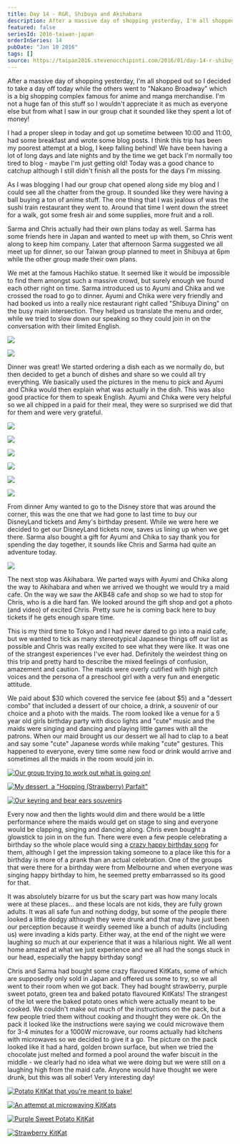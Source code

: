 ```yaml
---
title: Day 14 - R&R, Shibuya and Akihabara
description: After a massive day of shopping yesterday, I'm all shopped out so I decided to take a day off today while the others went to "Nakano Broadwa...
featured: false
seriesId: 2016-taiwan-japan
orderInSeries: 14
pubDate: "Jan 10 2016"
tags: []
source: https://taipan2016.stevenocchipinti.com/2016/01/day-14-r-shibuya-and-akihabara.html
---
```


After a massive day of shopping yesterday, I'm all shopped out so I decided to take a day off today while the others went to "Nakano Broadway" which is a big shopping complex famous for anime and manga merchandise. I'm not a huge fan of this stuff so I wouldn't appreciate it as much as everyone else but from what I saw in our group chat it sounded like they spent a lot of money!

I had a proper sleep in today and got up sometime between 10:00 and 11:00, had some breakfast and wrote some blog posts. I think this trip has been my poorest attempt at a blog, I keep falling behind! We have been having a lot of long days and late nights and by the time we get back I'm normally too tired to blog - maybe I'm just getting old! Today was a good chance to catchup although I still didn't finish all the posts for the days I'm missing.

As I was blogging I had our group chat opened along side my blog and I could see all the chatter from the group. It sounded like they were having a ball buying a ton of anime stuff. The one thing that I was jealous of was the sushi train restaurant they went to. Around that time I went down the street for a walk, got some fresh air and some supplies, more fruit and a roll.

Sarma and Chris actually had their own plans today as well. Sarma has some friends here in Japan and wanted to meet up with them, so Chris went along to keep him company. Later that afternoon Sarma suggested we all meet up for dinner, so our Taiwan group planned to meet in Shibuya at 6pm while the other group made their own plans.

We met at the famous Hachiko statue. It seemed like it would be impossible to find them amongst such a massive crowd, but surely enough we found each other right on time. Sarma introduced us to Ayumi and Chika and we crossed the road to go to dinner. Ayumi and Chika were very friendly and had booked us into a really nice restaurant right called "Shibuya Dining" on the busy main intersection. They helped us translate the menu and order, while we tried to slow down our speaking so they could join in on the conversation with their limited English.

[![](https://1.bp.blogspot.com/-F6EkRXm8HPk/VpKh5-NRKsI/AAAAAAAAEOE/cdOc63AnlDc/s320/20160110_180224.jpg)](https://1.bp.blogspot.com/-F6EkRXm8HPk/VpKh5-NRKsI/AAAAAAAAEOE/cdOc63AnlDc/s1600/20160110_180224.jpg)

[![](https://1.bp.blogspot.com/-WGv4sgKrmPg/VpKh57YuqcI/AAAAAAAAEOE/U6xATV0-xVk/s320/20160110_180438.jpg)](https://1.bp.blogspot.com/-WGv4sgKrmPg/VpKh57YuqcI/AAAAAAAAEOE/U6xATV0-xVk/s1600/20160110_180438.jpg)

Dinner was great! We started ordering a dish each as we normally do, but then decided to get a bunch of dishes and share so we could all try everything. We basically used the pictures in the menu to pick and Ayumi and Chika would then explain what was actually in the dish. This was also good practice for them to speak English. Ayumi and Chika were very helpful so we all chipped in a paid for their meal, they were so surprised we did that for them and were very grateful.

[![](https://2.bp.blogspot.com/-7CIUtYWwnwM/VpKh51zP8NI/AAAAAAAAEOI/eaiUEOOJHTs/s320/20160110_184305.jpg)](https://2.bp.blogspot.com/-7CIUtYWwnwM/VpKh51zP8NI/AAAAAAAAEOI/eaiUEOOJHTs/s1600/20160110_184305.jpg)

[![](https://4.bp.blogspot.com/-ag20TidFS8k/VpKh5zulO6I/AAAAAAAAEOI/GqEN8icwAqg/s320/20160110_184312.jpg)](https://4.bp.blogspot.com/-ag20TidFS8k/VpKh5zulO6I/AAAAAAAAEOI/GqEN8icwAqg/s1600/20160110_184312.jpg)

[![](https://3.bp.blogspot.com/-w7QEoaWsYAg/VpKh5xXVsRI/AAAAAAAAEOI/SIX-L4ge1nk/s320/20160110_184404.jpg)](https://3.bp.blogspot.com/-w7QEoaWsYAg/VpKh5xXVsRI/AAAAAAAAEOI/SIX-L4ge1nk/s1600/20160110_184404.jpg)

[![](https://4.bp.blogspot.com/-MyMlMrkiWns/VpKh58-aG8I/AAAAAAAAEOI/7D1ajralWIw/s320/20160110_184921.jpg)](https://4.bp.blogspot.com/-MyMlMrkiWns/VpKh58-aG8I/AAAAAAAAEOI/7D1ajralWIw/s1600/20160110_184921.jpg)

[![](https://1.bp.blogspot.com/-O1dQFbAQWVw/VpKh54Da6UI/AAAAAAAAEOI/-mKlREhlctw/s320/20160110_185140.jpg)](https://1.bp.blogspot.com/-O1dQFbAQWVw/VpKh54Da6UI/AAAAAAAAEOI/-mKlREhlctw/s1600/20160110_185140.jpg)

[![](https://3.bp.blogspot.com/-PjQuBf06pxc/VpKh5-f70FI/AAAAAAAAEOI/ETIxJ7JScL4/s320/20160110_190105.jpg)](https://3.bp.blogspot.com/-PjQuBf06pxc/VpKh5-f70FI/AAAAAAAAEOI/ETIxJ7JScL4/s1600/20160110_190105.jpg)

From dinner Amy wanted to go to the Disney store that was around the corner, this was the one that we had gone to last time to buy our DisneyLand tickets and Amy's birthday present. While we were here we decided to get our DisneyLand tickets now, saves us lining up when we get there. Sarma also bought a gift for Ayumi and Chika to say thank you for spending the day together, it sounds like Chris and Sarma had quite an adventure today.

[![](https://4.bp.blogspot.com/-oByRHrkL3jw/VpKh5zOPtmI/AAAAAAAAEOE/g-Nd9BWUoIw/s320/20160110_203025.jpg)](https://4.bp.blogspot.com/-oByRHrkL3jw/VpKh5zOPtmI/AAAAAAAAEOE/g-Nd9BWUoIw/s1600/20160110_203025.jpg)

The next stop was Akihabara. We parted ways with Ayumi and Chika along the way to Akihabara and when we arrived we thought we would try a maid cafe. On the way we saw the AKB48 cafe and shop so we had to stop for Chris, who is a die hard fan. We looked around the gift shop and got a photo (and video) of excited Chris. Pretty sure he is coming back here to buy tickets if he gets enough spare time.

This is my third time to Tokyo and I had never dared to go into a maid cafe, but we wanted to tick as many stereotypical Japanese things off our list as possible and Chris was really excited to see what they were like. It was one of the strangest experiences I've ever had. Definitely the weirdest thing on this trip and pretty hard to describe the mixed feelings of confusion, amazement and caution. The maids were overly cutified with high pitch voices and the persona of a preschool girl with a very fun and energetic attitude.

We paid about $30 which covered the service fee (about $5) and a "dessert combo" that included a dessert of our choice, a drink, a souvenir of our choice and a photo with the maids. The room looked like a venue for a 5 year old girls birthday party with disco lights and "cute" music and the maids were singing and dancing and playing little games with all the patrons. When our maid brought us our dessert we all had to clap to a beat and say some "cute" Japanese words while making "cute" gestures. This happened to everyone, every time some new food or drink would arrive and sometimes all the maids in the room would join in.

[![Our group trying to work out what is going on!](https://4.bp.blogspot.com/-RY5D4jwXUl8/VpKh5z6KQzI/AAAAAAAAEOE/MXbi8rVS7_Y/s320/20160110_213247.jpg)](https://4.bp.blogspot.com/-RY5D4jwXUl8/VpKh5z6KQzI/AAAAAAAAEOE/MXbi8rVS7_Y/s1600/20160110_213247.jpg)

[![My dessert, a "Hopping (Strawberry) Parfait"](https://4.bp.blogspot.com/-gFL_h4khsrA/VpKh5-SL06I/AAAAAAAAEOI/R5NADXX1IRY/s320/20160110_221251.jpg)](https://4.bp.blogspot.com/-gFL_h4khsrA/VpKh5-SL06I/AAAAAAAAEOI/R5NADXX1IRY/s1600/20160110_221251.jpg)

[![Our keyring and bear ears souvenirs](https://3.bp.blogspot.com/-u7YzX_rsYVA/VpKh506NYhI/AAAAAAAAEOI/XpRLKC6ZNag/s320/20160110_224330.jpg)](https://3.bp.blogspot.com/-u7YzX_rsYVA/VpKh506NYhI/AAAAAAAAEOI/XpRLKC6ZNag/s1600/20160110_224330.jpg)

Every now and then the lights would dim and there would be a little performance where the maids would get on stage to sing and everyone would be clapping, singing and dancing along. Chris even bought a glowstick to join in on the fun. There were even a few people celebrating a birthday so the whole place would sing a [crazy happy birthday song](https://youtu.be/CmA9fEBY3X0) for them, although I get the impression taking someone to a place like this for a birthday is more of a prank than an actual celebration. One of the groups that were there for a birthday were from Melbourne and when everyone was singing happy birthday to him, he seemed pretty embarrassed so its good for that.

It was absolutely bizarre for us but the scary part was how many locals were at these places... and these locals are not kids, they are fully grown adults. It was all safe fun and nothing dodgy, but some of the people there looked a little dodgy although they were drunk and that may have just been our perception because it weirdly seemed like a bunch of adults (including us) were invading a kids party. Either way, at the end of the night we were laughing so much at our experience that it was a hilarious night. We all went home amazed at what we just experience and we all had the songs stuck in our head, especially the happy birthday song!

Chris and Sarma had bought some crazy flavoured KitKats, some of which are supposedly only sold in Japan and offered us some to try, so we all went to their room when we got back. They had bought strawberry, purple sweet potato, green tea and baked potato flavoured KitKats! The strangest of the lot were the baked potato ones which were actually meant to be cooked. We couldn't make out much of the instructions on the pack, but a few people tried them without cooking and thought they were ok. On the pack it looked like the instructions were saying we could microwave them for 3-4 minutes for a 1000W microwave, our rooms actually had kitchens with microwaves so we decided to give it a go. The picture on the pack looked like it had a hard, golden brown surface, but when we tried the chocolate just melted and formed a pool around the wafer biscuit in the middle - we clearly had no idea what we were doing but we were still on a laughing high from the maid cafe. Anyone would have thought we were drunk, but this was all sober! Very interesting day!

[![Potato KitKat that you're meant to bake!](https://4.bp.blogspot.com/-oM1f2vKPP44/VpKh5zb85aI/AAAAAAAAEOI/vDDx303I0aI/s320/20160110_235802.jpg)](https://4.bp.blogspot.com/-oM1f2vKPP44/VpKh5zb85aI/AAAAAAAAEOI/vDDx303I0aI/s1600/20160110_235802.jpg)

[![An attempt at microwaving KitKats](https://4.bp.blogspot.com/-eLGPmXqve4c/VpO38vrcR5I/AAAAAAAAEUs/evS7z2y7wXI/s320/20160111_000953.jpg)](https://4.bp.blogspot.com/-eLGPmXqve4c/VpO38vrcR5I/AAAAAAAAEUs/evS7z2y7wXI/s1600/20160111_000953.jpg)

[![Purple Sweet Potato KitKat](https://3.bp.blogspot.com/-om1zInDJgLo/VpKh5w2UBQI/AAAAAAAAEOI/yBEXhjoJNJ8/s320/20160111_000054.jpg)](https://3.bp.blogspot.com/-om1zInDJgLo/VpKh5w2UBQI/AAAAAAAAEOI/yBEXhjoJNJ8/s1600/20160111_000054.jpg)

[![Strawberry KitKat](https://4.bp.blogspot.com/-ZtrjAOsL5I4/VpO38in-wpI/AAAAAAAAEUs/EMydmYVDUS4/s320/20160111_000212.jpg)](https://4.bp.blogspot.com/-ZtrjAOsL5I4/VpO38in-wpI/AAAAAAAAEUs/EMydmYVDUS4/s1600/20160111_000212.jpg)

